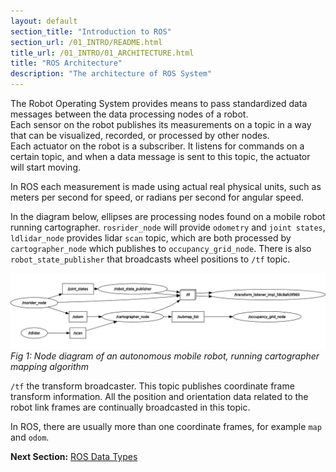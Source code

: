 ```yaml
---
layout: default
section_title: "Introduction to ROS"
section_url: /01_INTRO/README.html
title_url: /01_INTRO/01_ARCHITECTURE.html
title: "ROS Architecture"
description: "The architecture of ROS System"
---
```


The Robot Operating System provides means to pass standardized data messages between the data processing nodes of a robot.  
Each sensor on the robot publishes its measurements on a topic in a way that can be visualized, recorded, or processed by other nodes.  
Each actuator on the robot is a subscriber. It listens for commands on a certain topic, and when a data message is sent to this topic, the actuator will start moving.  

In ROS each measurement is made using actual real physical units, such as meters per second for speed, or radians per second for angular speed.  

In the diagram below, ellipses are processing nodes found on a mobile robot running cartographer. `rosrider_node` will provide `odometry` and `joint states`, `ldlidar_node` provides lidar `scan` topic, which are both processed by `cartographer_node` which publishes to  `occupancy_grid_node`.  There is also `robot_state_publisher` that broadcasts wheel positions to `/tf` topic.  

![rosgraph of a robot running cartographer](00_DATA/rosgraph-cartographer.png)
_Fig 1: Node diagram of an autonomous mobile robot, running cartographer mapping algorithm_
  
`/tf` the transform broadcaster. This topic publishes coordinate frame transform information. All the position and orientation data related to the robot link frames are continually broadcasted in this topic. 

In ROS, there are usually more than one coordinate frames, for example `map` and `odom`.

__Next Section:__ [ROS Data Types](02_TYPES.md)
